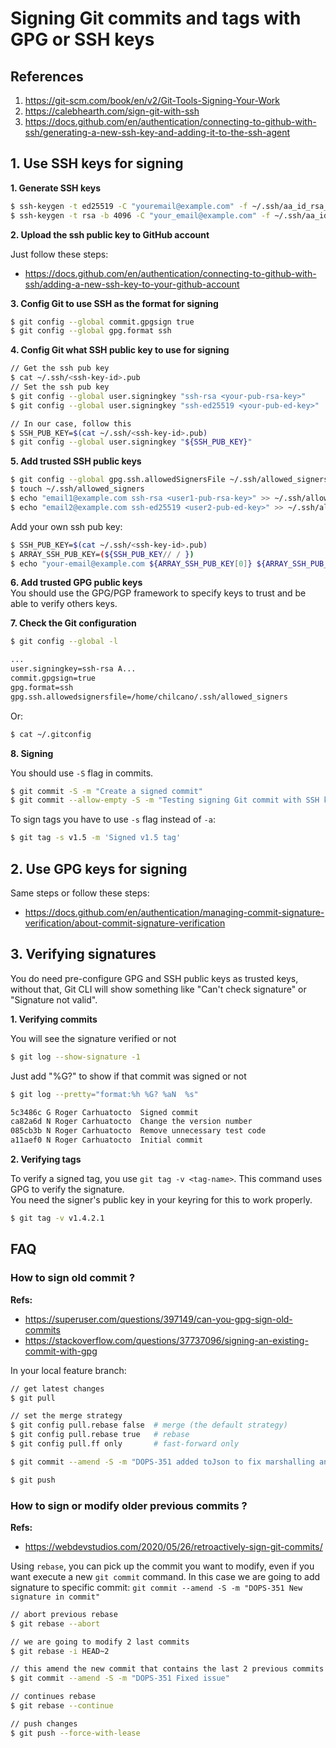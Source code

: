 # Signing Git commits and tags with GPG or SSH keys

## References

1. https://git-scm.com/book/en/v2/Git-Tools-Signing-Your-Work
2. https://calebhearth.com/sign-git-with-ssh
3. https://docs.github.com/en/authentication/connecting-to-github-with-ssh/generating-a-new-ssh-key-and-adding-it-to-the-ssh-agent

## 1. Use SSH keys for signing

__1. Generate SSH keys__  

```sh
$ ssh-keygen -t ed25519 -C "youremail@example.com" -f ~/.ssh/aa_id_rsa_4096_enc
$ ssh-keygen -t rsa -b 4096 -C "your_email@example.com" -f ~/.ssh/aa_id_rsa_4096_enc
```

__2. Upload the ssh public key to GitHub account__  

Just follow these steps:  
* https://docs.github.com/en/authentication/connecting-to-github-with-ssh/adding-a-new-ssh-key-to-your-github-account

__3. Config Git to use SSH as the format for signing__ 

```sh
$ git config --global commit.gpgsign true
$ git config --global gpg.format ssh
```

__4. Config Git what SSH public key to use for signing__  

```sh
// Get the ssh pub key
$ cat ~/.ssh/<ssh-key-id>.pub
// Set the ssh pub key
$ git config --global user.signingkey "ssh-rsa <your-pub-rsa-key>"
$ git config --global user.signingkey "ssh-ed25519 <your-pub-ed-key>"

// In our case, follow this
$ SSH_PUB_KEY=$(cat ~/.ssh/<ssh-key-id>.pub)
$ git config --global user.signingkey "${SSH_PUB_KEY}"
```

__5. Add trusted SSH public keys__   
```sh
$ git config --global gpg.ssh.allowedSignersFile ~/.ssh/allowed_signers
$ touch ~/.ssh/allowed_signers
$ echo "email1@example.com ssh-rsa <user1-pub-rsa-key>" >> ~/.ssh/allowed_signers
$ echo "email2@example.com ssh-ed25519 <user2-pub-ed-key>" >> ~/.ssh/allowed_signers
```

Add your own ssh pub key:
```sh
$ SSH_PUB_KEY=$(cat ~/.ssh/<ssh-key-id>.pub)
$ ARRAY_SSH_PUB_KEY=(${SSH_PUB_KEY// / })
$ echo "your-email@example.com ${ARRAY_SSH_PUB_KEY[0]} ${ARRAY_SSH_PUB_KEY[1]}" >> ~/.ssh/allowed_signers
```

__6. Add trusted GPG public keys__   
You should use the GPG/PGP framework to specify keys to trust and be able to verify others keys.


__7. Check the Git configuration__

```sh
$ git config --global -l

...
user.signingkey=ssh-rsa A...
commit.gpgsign=true
gpg.format=ssh
gpg.ssh.allowedsignersfile=/home/chilcano/.ssh/allowed_signers
```
Or:
```sh
$ cat ~/.gitconfig 
```

__8. Signing__  

You should use `-S` flag in commits.
```sh
$ git commit -S -m "Create a signed commit"
$ git commit --allow-empty -S -m "Testing signing Git commit with SSH keys"
```

To sign tags you have to use `-s` flag instead of `-a`:
```sh
$ git tag -s v1.5 -m 'Signed v1.5 tag'
```

## 2. Use GPG keys for signing

Same steps or follow these steps:  
* https://docs.github.com/en/authentication/managing-commit-signature-verification/about-commit-signature-verification


## 3. Verifying signatures

You do need pre-configure GPG and SSH public keys as trusted keys, without that, Git CLI will show something like "Can't check signature" or "Signature not valid".  


__1. Verifying commits__  

You will see the signature verified or not
```sh
$ git log --show-signature -1
```

Just add "%G?" to show if that commit was signed or not
```sh
$ git log --pretty="format:%h %G? %aN  %s"

5c3486c G Roger Carhuatocto  Signed commit
ca82a6d N Roger Carhuatocto  Change the version number
085cb3b N Roger Carhuatocto  Remove unnecessary test code
a11aef0 N Roger Carhuatocto  Initial commit
```

__2. Verifying tags__   

To verify a signed tag, you use `git tag -v <tag-name>`. This command uses GPG to verify the signature.  
You need the signer's public key in your keyring for this to work properly.

```sh
$ git tag -v v1.4.2.1
```

## FAQ

### How to sign old commit ?

__Refs:__   
* https://superuser.com/questions/397149/can-you-gpg-sign-old-commits
* https://stackoverflow.com/questions/37737096/signing-an-existing-commit-with-gpg

In your local feature branch:
```sh
// get latest changes
$ git pull

// set the merge strategy
$ git config pull.rebase false  # merge (the default strategy)
$ git config pull.rebase true   # rebase
$ git config pull.ff only       # fast-forward only

$ git commit --amend -S -m "DOPS-351 added toJson to fix marshalling and signing commit"

$ git push
```

### How to sign or modify older previous commits ?

__Refs:__   
* https://webdevstudios.com/2020/05/26/retroactively-sign-git-commits/

Using `rebase`, you can pick up the commit you want to modify, even if you want execute a new `git commit` command.
In this case we are going to add signature to specific commit: `git commit --amend -S -m "DOPS-351 New signature in commit"`

```sh
// abort previous rebase
$ git rebase --abort

// we are going to modify 2 last commits
$ git rebase -i HEAD~2

// this amend the new commit that contains the last 2 previous commits (HEAD~2)
$ git commit --amend -S -m "DOPS-351 Fixed issue"

// continues rebase
$ git rebase --continue

// push changes
$ git push --force-with-lease
```
